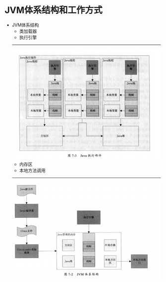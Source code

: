 # JVM体系结构和工作方式
+ JVM体系结构
	+ 类加载器
	+ 执行引擎
	---
	![java执行部件](pictures/java执行部件.png)
	+ 内存区
	+ 本地方法调用
	---
	![jvm体系结构](pictures/jvm体系结构.png)